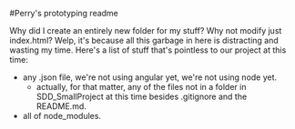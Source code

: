 #Perry's prototyping readme

Why did I create an entirely new folder for my stuff? Why not modify just index.html?
Welp, it's because all this garbage in here is distracting and wasting my time.
Here's a list of stuff that's pointless to our project at this time:
- any .json file, we're not using angular yet, we're not using node yet.
    - actually, for that matter, any of the files not in a folder in SDD_SmallProject at this time besides .gitignore and the README.md.
- all of node_modules.